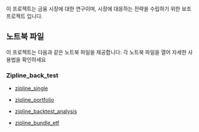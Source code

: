 이 프로젝트는 금융 시장에 대한 연구이며, 시장에 대응하는 전략을 수립하기 위한 보조 프로젝트 입니다.

## 노트북 파일
이 프로젝트는 다음과 같은 노트북 파일을 제공합니다:
각 노트북 파일을 열어 자세한 사용법을 확인하세요

### Zipline_back_test
- [zipline_single](https://colab.research.google.com/github/xikest/research_market_finance/blob/main/note/backtest/zipline_single_backtest.ipynb)
- [zipline_portfolio](https://colab.research.google.com/github/xikest/research_market_finance/blob/main/note/backtest/zipline_portfolio_backtest.ipynb)
- [zipline_backtest_analysis](https://colab.research.google.com/github/xikest/research_market_finance/blob/main/note/backtest/zipline_backtest_analysis.ipynb)


- [zipline_bundle_etf](https://colab.research.google.com/github/xikest/research_market_finance/blob/main/note/backtest/zipline_bundle_etf.ipynb)
